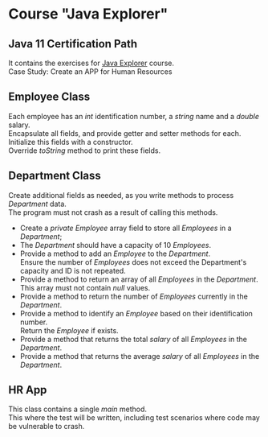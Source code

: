 # Course "Java Explorer"
## Java 11 Certification Path
It contains the exercises for <a href="https://github.com/stars/edsonmomm/lists/java-certification" target="_blank">Java Explorer</a> course.<br>
Case Study: Create an APP for Human Resources

## Employee Class
Each employee has an *int* identification number, a *string* name and a *double* salary.<br>
Encapsulate all fields, and provide getter and setter methods for each.<br>
Initialize this fields with a constructor.<br>
Override *toString* method to print these fields.

## Department Class
Create additional fields as needed, as you write methods to process *Department* data.<br>
The program must not crash as a result of calling this methods.
- Create a *private Employee* array field to store all *Employees* in a *Department*;
- The *Department* should have a capacity of 10 *Employees*.
- Provide a method to add an *Employee* to the *Department*.<br>Ensure the number of *Employees* does not exceed the Department's capacity and ID is not repeated.
- Provide a method to return an array of all *Employees* in the *Department*. This array must not contain *null* values.
- Provide a method to return the number of *Employees* currently in the *Department*.
- Provide a method to identify an *Employee* based on their identification number. <br>Return the *Employee* if exists.
- Provide a method that returns the total *salary* of all *Employees* in the *Department*.
- Provide a method that returns the average *salary* of all *Employees* in the *Department*.

## HR App
This class contains a single *main* method.<br>
This where the test will be written, including test scenarios where code may be vulnerable to crash. 